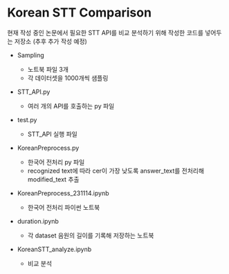 # Korean STT Comparison
현재 작성 중인 논문에서 필요한 STT API를 비교 분석하기 위해 작성한 코드를 넣어두는 저장소 (추후 추가 작성 예정)

- Sampling
  - 노트북  파일 3개
  - 각 데이터셋을 1000개씩 샘플링

- STT_API.py
  - 여러 개의 API를 호출하는 py 파일

- test.py
  - STT_API 실행 파일

- KoreanPreprocess.py
  - 한국어 전처리 py 파일
  - recognized text에 따라 cer이 가장 낮도록 answer_text를 전처리해 modified_text 추출

- KoreanPreprocess_231114.ipynb
  - 한국어 전처리 파이썬 노트북

- duration.ipynb
  - 각 dataset 음원의 길이를 기록해 저장하는 노트북

- KoreanSTT_analyze.ipynb
  - 비교 분석